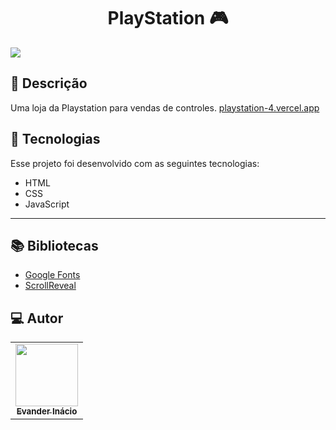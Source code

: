 
<h1 align="center">
  PlayStation 🎮
</h1>

<img src="https://www.evanderinacio.com/assets/images/playstation.png">

## 📝 Descrição 

Uma loja da Playstation para vendas de controles.  [playstation-4.vercel.app](https://playstation-4.vercel.app/)

## 🚀 Tecnologias

Esse projeto foi desenvolvido com as seguintes tecnologias:

- HTML
- CSS
- JavaScript

-----

## 📚 Bibliotecas

- [Google Fonts](https://fonts.google.com/)
- [ScrollReveal](https://scrollrevealjs.org/)

## 💻 Autor<br>
<table>
  <tr>
    <td align="center">
      <a href="https://github.com/EvanderInacio">
        <img src="https://avatars.githubusercontent.com/u/72362299?s=96&v=4" width="100px;" /><br>
        <sub>
          <b>Evander Inácio</b>
        </sub>
      </a>
    </td>
  </tr>
</table>



